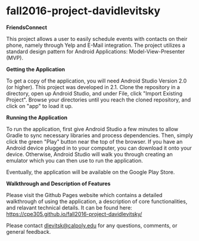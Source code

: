 # fall2016-project-davidlevitsky

<b> FriendsConnect </b>

This project allows a user to easily schedule events with contacts on their phone, namely through Yelp and E-Mail integration. The project utilizes a standard design pattern for Android Applications: Model-View-Presenter (MVP). 

<b> Getting the Application </b>

To get a copy of the application, you will need Android Studio Version 2.0 (or higher). This project was developed in 2.1. Clone the repository in a directory, open up Android Studio, and under File, click "Import Existing Project". Browse your directories until you reach the cloned repository, and click on "app" to load it up.

<b> Running the Application </b>

To run the application, first give Android Studio a few minutes to allow Gradle to sync necessary libraries and process dependencies. Then, simply click the green "Play" button near the top of the browser. If you have an Android device plugged in to your computer, you can download it onto your device. Otherwise, Android Studio will walk you through creating an emulator which you can then use to run the application.

Eventually, the application will be available on the Google Play Store.

<b> Walkthrough and Description of Features </b>

Please visit the Github Pages website which contains a detailed walkthrough of using the application, a description of core functionalities, and relavant technical details. It can be found here: https://cpe305.github.io/fall2016-project-davidlevitsky/

Please contact dlevitsk@calpoly.edu for any questions, comments, or general feedback.


